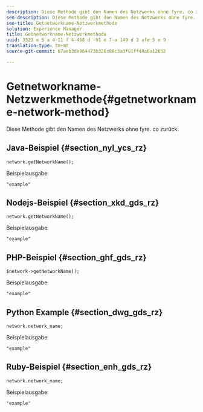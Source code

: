```yaml
---
description: Diese Methode gibt den Namen des Netzwerks ohne fyre. co zurück.
seo-description: Diese Methode gibt den Namen des Netzwerks ohne fyre. co zurück.
seo-title: Getnetworkname-Netzwerkmethode
solution: Experience Manager
title: Getnetworkname-Netzwerkmethode
uuid: 3523 e 5 a 4-11 f 4-458 d -91 e 7-a 149 d 3 afe 5 e 9
translation-type: tm+mt
source-git-commit: 67aeb3de964473b326c88c3a3f81ff48a6a12652

---
```



# Getnetworkname-Netzwerkmethode{#getnetworkname-network-method}

Diese Methode gibt den Namen des Netzwerks ohne fyre. co zurück.

## Java-Beispiel {#section_nyl_ycs_rz}

```
network.getNetworkName();
```

Beispielausgabe:

```
"example" 
```

## Nodejs-Beispiel {#section_xkd_gds_rz}

```
network.getNetworkName();
```

Beispielausgabe:

```
"example" 
```

## PHP-Beispiel {#section_ghf_gds_rz}

```
$network->getNetworkName(); 
```

Beispielausgabe:

```
"example" 
```

## Python Example {#section_dwg_gds_rz}

```
network.network_name; 
```

Beispielausgabe:

```
"example" 
```

## Ruby-Beispiel {#section_enh_gds_rz}

```
network.network_name; 
```

Beispielausgabe:

```
"example" 
```


